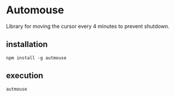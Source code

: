 # Automouse

Library for moving the cursor every 4 minutes to prevent shutdown.

## installation

```shell
npm install -g autmouse
```

## execution

```shell
autmouse
```
